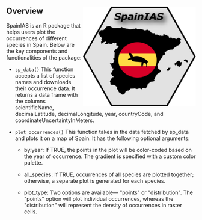 
<img align="right" src="Icon/g2.png" width="300" style="margin-top: 30px">

## Overview

SpainIAS is an R package that helps users plot the occurrences of different species in Spain. Below are the key components and functionalities of the package:

- `sp_data()` This function accepts a list of species names and downloads their occurrence data. It returns a data frame with the columns scientificName, decimalLatitude, decimalLongitude, year, countryCode, and coordinateUncertaintyInMeters.
- `plot_occurrences()` This function takes in the data fetched by sp_data and plots it on a map of Spain. It has the following optional arguments:
  
  -  by.year: If TRUE, the points in the plot will be color-coded based on the year of occurrence. The gradient is specified with a custom color palette.
  
  - all_species: If TRUE, occurrences of all species are plotted together; otherwise, a separate plot is generated for each species.
  
  - plot_type: Two options are available— "points" or "distribution". The "points" option will plot individual occurrences, whereas the "distribution" will represent the density of occurrences in raster cells.

